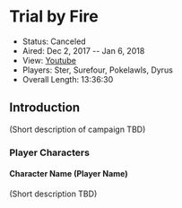 # Trial by Fire

* Status: Canceled
* Aired: Dec 2, 2017 -- Jan 6, 2018
* View: [Youtube](https://www.youtube.com/watch?v=UIgigb1i0Y0&list=PLfASEnzB7i1Zg8Y3bnIPyXH4mRGBbEWjz)
* Players: Ster, Surefour, Pokelawls, Dyrus
* Overall Length: 13:36:30

## Introduction

(Short description of campaign TBD)

### Player Characters

#### Character Name (Player Name)

(Short description TBD)
